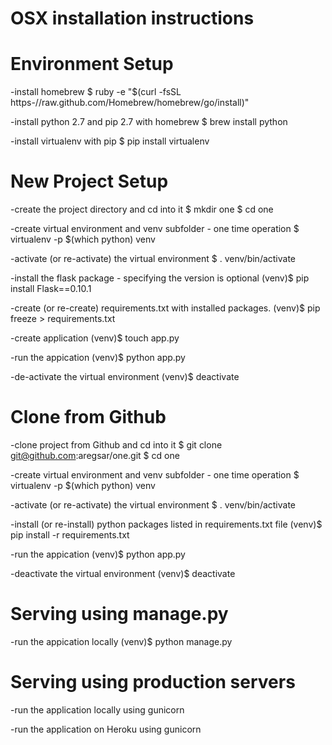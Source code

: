 
# OSX installation instructions


# Environment Setup

-install homebrew
$ ruby -e "$(curl -fsSL https-//raw.github.com/Homebrew/homebrew/go/install)"

-install python 2.7 and pip 2.7 with homebrew
$ brew install python

-install virtualenv with pip
$ pip install virtualenv


# New Project Setup

-create the project directory and cd into it
$ mkdir one
$ cd one

-create virtual environment and venv subfolder - one time operation
$ virtualenv -p $(which python) venv

-activate (or re-activate) the virtual environment
$ . venv/bin/activate

-install the flask package - specifying the version is optional
(venv)$ pip install Flask==0.10.1

-create (or re-create) requirements.txt with installed packages.
(venv)$ pip freeze > requirements.txt

-create application
(venv)$ touch app.py

-run the appication
(venv)$ python app.py

-de-activate the virtual environment
(venv)$ deactivate



# Clone from Github

-clone project from Github and cd into it
$ git clone git@github.com:aregsar/one.git
$ cd one

-create virtual environment and venv subfolder - one time operation
$ virtualenv -p $(which python) venv

-activate (or re-activate) the virtual environment
$ . venv/bin/activate

-install (or re-install) python packages listed in requirements.txt file
(venv)$ pip install -r requirements.txt

-run the appication
(venv)$ python app.py

-deactivate the virtual environment
(venv)$ deactivate

# Serving using manage.py

-run the appication locally
(venv)$ python manage.py

# Serving using production servers

-run the application locally using gunicorn

-run the application on Heroku using gunicorn




